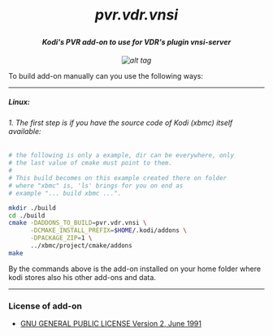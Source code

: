 # *<p align="center">pvr.vdr.vnsi</p>*
#### *<p align="center">Kodi's PVR add-on to use for VDR's plugin vnsi-server</p>*
*<p align="center">![alt tag](https://raw.githubusercontent.com/kodi-pvr/pvr.vdr.vnsi/master/pvr.vdr.vnsi/icon.png)</p>*

To build add-on manually can you use the following ways:

--------------------

##### Linux:

###### 1. The first step is if you have the source code of Kodi (xbmc) itself available:
```bash
# the following is only a example, dir can be everywhere, only 
# the last value of cmake must point to them.
#
# This build becomes on this example created there on folder 
# where "xbmc" is, 'ls' brings for you on end as 
# example "... build xbmc ...".

mkdir ./build
cd ./build
cmake -DADDONS_TO_BUILD=pvr.vdr.vnsi \
      -DCMAKE_INSTALL_PREFIX=$HOME/.kodi/addons \
      -DPACKAGE_ZIP=1 \
      ../xbmc/project/cmake/addons
make
```
By the commands above is the add-on installed on your home folder where kodi stores also his other add-ons and data.

-------------
### License of add-on
- [GNU GENERAL PUBLIC LICENSE Version 2, June 1991](https://github.com/AlwinEsch/pvr.vdr.vnsi/raw/master/LICENSE.GPL)
